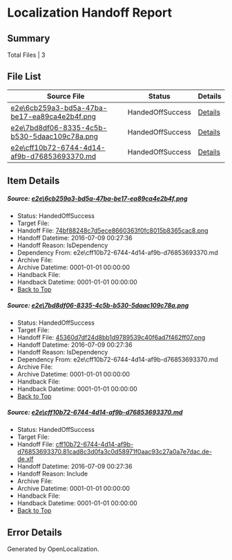# <a name='report-top'></a> Localization Handoff Report

## Summary
 Total Files | 3

## File List
 Source File | Status | Details 
 ----------- | ------ | ------- 
 [e2e\6cb259a3-bd5a-47ba-be17-ea89ca4e2b4f.png](https://github.com/OpenLocalizationTestOrg/oltest/blob/da697d3d0c5dc8b4eab9165a27982e18c08f3192/e2e/6cb259a3-bd5a-47ba-be17-ea89ca4e2b4f.png) | HandedOffSuccess | [Details](#74bf88248c7d5ece8660363f0fc8015b8365cac81)
 [e2e\7bd8df06-8335-4c5b-b530-5daac109c78a.png](https://github.com/OpenLocalizationTestOrg/oltest/blob/da697d3d0c5dc8b4eab9165a27982e18c08f3192/e2e/7bd8df06-8335-4c5b-b530-5daac109c78a.png) | HandedOffSuccess | [Details](#45360d7df24d8bb1d9789539c40f6ad7f462ff072)
 [e2e\cff10b72-6744-4d14-af9b-d76853693370.md](https://github.com/OpenLocalizationTestOrg/oltest/blob/da697d3d0c5dc8b4eab9165a27982e18c08f3192/e2e/cff10b72-6744-4d14-af9b-d76853693370.md) | HandedOffSuccess | [Details](#46a27174daabb20bdb01bf439c10c4b86033cb0b3)

## Item Details
##### <a name='74bf88248c7d5ece8660363f0fc8015b8365cac81'></a> Source: [e2e\6cb259a3-bd5a-47ba-be17-ea89ca4e2b4f.png](https://github.com/OpenLocalizationTestOrg/oltest/blob/da697d3d0c5dc8b4eab9165a27982e18c08f3192/e2e/6cb259a3-bd5a-47ba-be17-ea89ca4e2b4f.png)
* Status: HandedOffSuccess
* Target File: 
* Handoff File: [74bf88248c7d5ece8660363f0fc8015b8365cac8.png](https://github.com/OpenLocalizationTestOrg/olhandoff-e2e/blob/37637e7742c6c9a8c4408406bcd68da44b54be92/ol-handoff/OpenLocalizationTestOrg/oltest-dede-fly/ci/ht/74bf88248c7d5ece8660363f0fc8015b8365cac8.png)
* Handoff Datetime: 2016-07-09 00:27:36
* Handoff Reason: IsDependency
* Dependency From: e2e\cff10b72-6744-4d14-af9b-d76853693370.md
* Archive File: 
* Archive Datetime: 0001-01-01 00:00:00
* Handback File: 
* Handback Datetime: 0001-01-01 00:00:00
* [Back to Top](#report-top)

##### <a name='45360d7df24d8bb1d9789539c40f6ad7f462ff072'></a> Source: [e2e\7bd8df06-8335-4c5b-b530-5daac109c78a.png](https://github.com/OpenLocalizationTestOrg/oltest/blob/da697d3d0c5dc8b4eab9165a27982e18c08f3192/e2e/7bd8df06-8335-4c5b-b530-5daac109c78a.png)
* Status: HandedOffSuccess
* Target File: 
* Handoff File: [45360d7df24d8bb1d9789539c40f6ad7f462ff07.png](https://github.com/OpenLocalizationTestOrg/olhandoff-e2e/blob/37637e7742c6c9a8c4408406bcd68da44b54be92/ol-handoff/OpenLocalizationTestOrg/oltest-dede-fly/ci/ht/45360d7df24d8bb1d9789539c40f6ad7f462ff07.png)
* Handoff Datetime: 2016-07-09 00:27:36
* Handoff Reason: IsDependency
* Dependency From: e2e\cff10b72-6744-4d14-af9b-d76853693370.md
* Archive File: 
* Archive Datetime: 0001-01-01 00:00:00
* Handback File: 
* Handback Datetime: 0001-01-01 00:00:00
* [Back to Top](#report-top)

##### <a name='46a27174daabb20bdb01bf439c10c4b86033cb0b3'></a> Source: [e2e\cff10b72-6744-4d14-af9b-d76853693370.md](https://github.com/OpenLocalizationTestOrg/oltest/blob/da697d3d0c5dc8b4eab9165a27982e18c08f3192/e2e/cff10b72-6744-4d14-af9b-d76853693370.md)
* Status: HandedOffSuccess
* Target File: 
* Handoff File: [cff10b72-6744-4d14-af9b-d76853693370.81cad8c3d0fa3c0d58971f0aac93c27a0a7e7dac.de-de.xlf](https://github.com/OpenLocalizationTestOrg/olhandoff-e2e/blob/37637e7742c6c9a8c4408406bcd68da44b54be92/ol-handoff/OpenLocalizationTestOrg/oltest-dede-fly/ci/ht/cff10b72-6744-4d14-af9b-d76853693370.81cad8c3d0fa3c0d58971f0aac93c27a0a7e7dac.de-de.xlf)
* Handoff Datetime: 2016-07-09 00:27:36
* Handoff Reason: Include
* Archive File: 
* Archive Datetime: 0001-01-01 00:00:00
* Handback File: 
* Handback Datetime: 0001-01-01 00:00:00
* [Back to Top](#report-top)


## Error Details

Generated by OpenLocalization.
